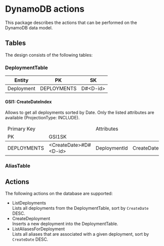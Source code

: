 # DynamoDB actions

This package describes the actions that can be performed on the DynamoDB data model.

## Tables

The design consists of the following tables:

### DeploymentTable

| Entity     | PK          | SK             |
| ---------- | ----------- | -------------- |
| Deployment | DEPLOYMENTS | D#&lt;D-id&gt; |

#### GSI1: CreateDateIndex

Allows to get all deployments sorted by Date.
Only the listed attributes are available (ProjectionType: INCLUDE).

<table>
  <thead>
    <tr>
      <td colspan="2">Primary Key</td>
      <td>Attributes</td>
    </tr>
    <tr>
      <td>PK</td>
      <td>GSI1SK</td>
      <td></td>
    </tr>
  </thead>
  <tbody>
    <tr>
      <td>DEPLOYMENTS</td>
      <td>&lt;CreateDate&gt;#D#&lt;D-id&gt;</td>
      <td>DeploymentId</td>
      <td>CreateDate</td>
      <td>Status</td>
      <td>DeploymentAlias</td>
    </tr>
  </tbody>
</table>

### AliasTable

## Actions

The following actions on the database are supported:

- ListDeployments  
  Lists all deployments from the DeploymentTable, sort by `CreateDate` DESC.
- CreateDeployment  
  Inserts a new deployment into the DeploymentTable.
- ListAliasesForDeployment  
  Lists all aliases that are associated with a given deployment, sort by `CreateDate` DESC.
